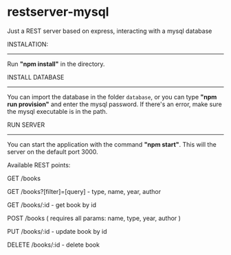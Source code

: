 # restserver-mysql
Just a REST server based on express, interacting with a mysql database

INSTALATION:
___________________________________
Run <b>"npm install"</b> in the directory.


INSTALL DATABASE
___________________________________

You can import the database in the folder `database`, or you can type <b>"npm run provision"</b> and enter the mysql password. If there's an error, make sure the mysql executable is in the path.

RUN SERVER
___________________________________

You can start the application with the command <b>"npm start"</b>. This will the server on the default port 3000.

Available REST points:

GET /books

GET /books?[filter]=[query] - type, name, year, author

GET /books/:id - get book by id

POST /books ( requires all params: name, type, year, author )

PUT /books/:id - update book by id

DELETE /books/:id - delete book
